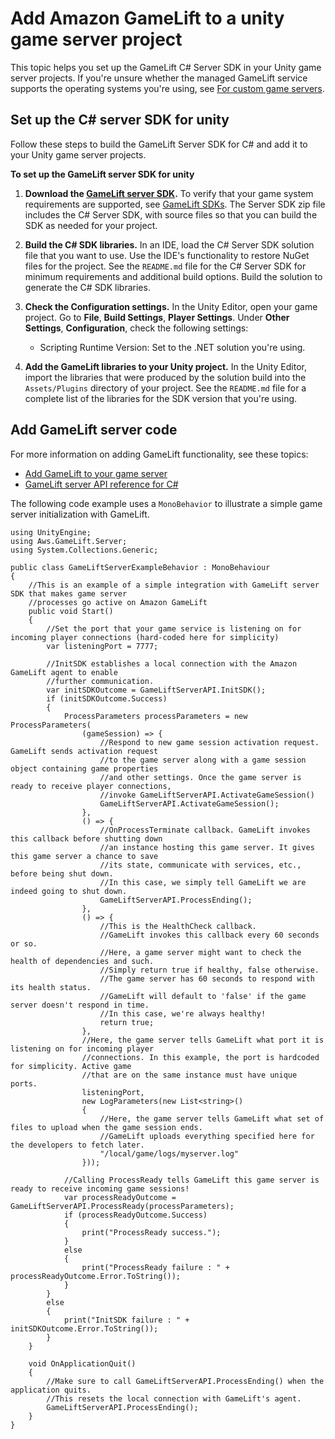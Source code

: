 # Add Amazon GameLift to a unity game server project<a name="integration-engines-unity-using"></a>

This topic helps you set up the GameLift C\# Server SDK in your Unity game server projects\. If you're unsure whether the managed GameLift service supports the operating systems you're using, see [For custom game servers](gamelift-supported.md#gamelift-supported-servers)\.

## Set up the C\# server SDK for unity<a name="integration-engines-unity-setup"></a>

Follow these steps to build the GameLift Server SDK for C\# and add it to your Unity game server projects\.

**To set up the GameLift server SDK for unity**

1. **Download the [GameLift server SDK](https://aws.amazon.com/gamelift/getting-started)\.** To verify that your game system requirements are supported, see [GameLift SDKs](gamelift-supported.md)\. The Server SDK zip file includes the C\# Server SDK, with source files so that you can build the SDK as needed for your project\. 

1. **Build the C\# SDK libraries\.** In an IDE, load the C\# Server SDK solution file that you want to use\. Use the IDE's functionality to restore NuGet files for the project\. See the `README.md` file for the C\# Server SDK for minimum requirements and additional build options\. Build the solution to generate the C\# SDK libraries\.

1. **Check the Configuration settings\.** In the Unity Editor, open your game project\. Go to **File**, **Build Settings**, **Player Settings**\. Under **Other Settings**, **Configuration**, check the following settings: 
   + Scripting Runtime Version: Set to the \.NET solution you're using\.

1. **Add the GameLift libraries to your Unity project\.** In the Unity Editor, import the libraries that were produced by the solution build into the `Assets/Plugins` directory of your project\. See the `README.md` file for a complete list of the libraries for the SDK version that you're using\.

## Add GameLift server code<a name="integration-engines-unity-code"></a>

For more information on adding GameLift functionality, see these topics: 
+ [Add GameLift to your game server](gamelift-sdk-server-api.md)
+ [GameLift server API reference for C\#](integration-server-sdk-csharp-ref.md)

The following code example uses a `MonoBehavior` to illustrate a simple game server initialization with GameLift\.

```
using UnityEngine;
using Aws.GameLift.Server;
using System.Collections.Generic;

public class GameLiftServerExampleBehavior : MonoBehaviour
{
    //This is an example of a simple integration with GameLift server SDK that makes game server 
    //processes go active on Amazon GameLift
    public void Start()
    {
        //Set the port that your game service is listening on for incoming player connections (hard-coded here for simplicity)
        var listeningPort = 7777;

        //InitSDK establishes a local connection with the Amazon GameLift agent to enable 
        //further communication.
        var initSDKOutcome = GameLiftServerAPI.InitSDK();
        if (initSDKOutcome.Success)
        {
            ProcessParameters processParameters = new ProcessParameters(
                (gameSession) => {
                    //Respond to new game session activation request. GameLift sends activation request 
                    //to the game server along with a game session object containing game properties 
                    //and other settings. Once the game server is ready to receive player connections, 
                    //invoke GameLiftServerAPI.ActivateGameSession()
                    GameLiftServerAPI.ActivateGameSession();
                },
                () => {
                    //OnProcessTerminate callback. GameLift invokes this callback before shutting down 
                    //an instance hosting this game server. It gives this game server a chance to save
                    //its state, communicate with services, etc., before being shut down. 
                    //In this case, we simply tell GameLift we are indeed going to shut down.
                    GameLiftServerAPI.ProcessEnding();
                }, 
                () => {
                    //This is the HealthCheck callback.
                    //GameLift invokes this callback every 60 seconds or so.
                    //Here, a game server might want to check the health of dependencies and such.
                    //Simply return true if healthy, false otherwise.
                    //The game server has 60 seconds to respond with its health status. 
                    //GameLift will default to 'false' if the game server doesn't respond in time.
                    //In this case, we're always healthy!
                    return true;
                },
                //Here, the game server tells GameLift what port it is listening on for incoming player 
                //connections. In this example, the port is hardcoded for simplicity. Active game
                //that are on the same instance must have unique ports.
                listeningPort, 
                new LogParameters(new List<string>()
                {
                    //Here, the game server tells GameLift what set of files to upload when the game session ends.
                    //GameLift uploads everything specified here for the developers to fetch later.
                    "/local/game/logs/myserver.log"
                }));

            //Calling ProcessReady tells GameLift this game server is ready to receive incoming game sessions!
            var processReadyOutcome = GameLiftServerAPI.ProcessReady(processParameters);
            if (processReadyOutcome.Success)
            {
                print("ProcessReady success.");
            }
            else
            {
                print("ProcessReady failure : " + processReadyOutcome.Error.ToString());
            }
        }
        else
        {
            print("InitSDK failure : " + initSDKOutcome.Error.ToString());
        }
    }

    void OnApplicationQuit()
    {
        //Make sure to call GameLiftServerAPI.ProcessEnding() when the application quits. 
        //This resets the local connection with GameLift's agent.
        GameLiftServerAPI.ProcessEnding();
    }
}
```